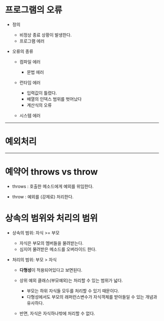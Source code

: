 # 프로그램의 오류

- 정의
  - 비정상 종료 상황이 발생한다.
  - 프로그램 에러

- 오류의 종류
  - 컴파일 에러
    - 문법 에러

  - 런타임 에러
    - 입력값이 틀렸다.
    - 배열의 인덱스 범위를 벗어났다
    - 계산식의 오류

  - 시스템 에러

<HR>

# 예외처리

<HR>

# 예약어 throws vs throw
- throws
  : 호출한 메소드에게 예외를 위임한다.

- throw
  : 예외를 (강제로) 처리한다.


# 상속의 범위와 처리의 범위
  - 상속의 범위: 자식 >= 부모
    - 자식은 부모의 멤버들을 물려받는다.
    - 심지어 물려받은 메소드를 오버라이드 한다.

  - 처리의 범위: 부모 > 자식
    - <strong>다형성</strong>이 적용되어있다고 보면된다.
    - 상위 예외 클래스(부모예외)는 처리할 수 있는 범위가 넓다.
      - 부모는 하위 자식들 모두를 처리할 수 있기 때문이다.
      - 다형성에서도 부모의 래퍼런스변수가 자식객체를 받아들일 수 있는 개념과 유사하다.

    - 반면, 자식은 자식하나밖에 처리할 수 없다.
